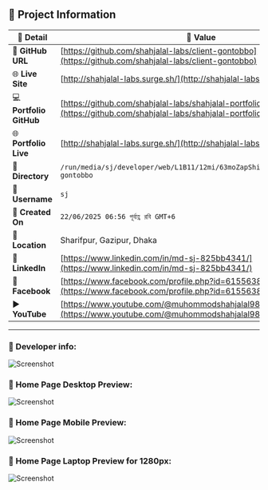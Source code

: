 ## 📂 Project Information

| 📝 **Detail**           | 📌 **Value**                                                                                                     |
| ----------------------- | ---------------------------------------------------------------------------------------------------------------- |
| 🔗 **GitHub URL**       | [https://github.com/shahjalal-labs/client-gontobbo](https://github.com/shahjalal-labs/client-gontobbo)           |
| 🌐 **Live Site**        | [http://shahjalal-labs.surge.sh/](http://shahjalal-labs.surge.sh/)                                               |
| 💻 **Portfolio GitHub** | [https://github.com/shahjalal-labs/shahjalal-portfolio](https://github.com/shahjalal-labs/shahjalal-portfolio)   |
| 🌐 **Portfolio Live**   | [http://shahjalal-labs.surge.sh/](http://shahjalal-labs.surge.sh/)                                               |
| 📁 **Directory**        | `/run/media/sj/developer/web/L1B11/12mi/63moZapShift1/gontobbo/client-gontobbo`                                  |
| 👤 **Username**         | `sj`                                                                                                             |
| 📅 **Created On**       | `22/06/2025 06:56 পূর্বাহ্ণ রবি GMT+6`                                                                           |
| 📍 **Location**         | Sharifpur, Gazipur, Dhaka                                                                                        |
| 💼 **LinkedIn**         | [https://www.linkedin.com/in/md-sj-825bb4341/](https://www.linkedin.com/in/md-sj-825bb4341/)                     |
| 📘 **Facebook**         | [https://www.facebook.com/profile.php?id=61556383702555](https://www.facebook.com/profile.php?id=61556383702555) |
| ▶️ **YouTube**          | [https://www.youtube.com/@muhommodshahjalal9811](https://www.youtube.com/@muhommodshahjalal9811)                 |

---

### 🙍 Developer info:

![Screenshot](src/assets/screenshots/ss-10-27-08-AM_28-06-25.png)

### 📝 Home Page Desktop Preview:

![Screenshot](src/assets/screenshots/preview/desktopPreview.png)

<!-- ![Screenshot](src/assets/screenshots/ss-10-18-55-AM_28-06-25.png) -->

<!-- ![Screenshot](src/assets/screenshots/ss-10-19-51-AM_28-06-25.png) -->
<!---->
<!-- ![Screenshot](src/assets/screenshots/ss-10-24-03-AM_28-06-25.png) -->
<!---->
<!-- ![Screenshot](src/assets/screenshots/ss-10-24-25-AM_28-06-25.png) -->
<!---->
<!-- ![Screenshot](src/assets/screenshots/ss-10-24-49-AM_28-06-25.png) -->
<!---->
<!-- ![Screenshot](src/assets/screenshots/ss-10-25-39-AM_28-06-25.png) -->

### 📝 Home Page Mobile Preview:

<!-- ![Screenshot](src/assets/screenshots/ss-10-41-19-AM_28-06-25.png) -->
<!---->
<!-- ![Screenshot](src/assets/screenshots/ss-10-46-00-AM_28-06-25.png) -->
<!---->
<!-- ![Screenshot](src/assets/screenshots/ss-10-46-22-AM_28-06-25.png) -->
<!---->
<!-- ![Screenshot](src/assets/screenshots/ss-10-46-48-AM_28-06-25.png) -->
<!---->
<!-- ![Screenshot](src/assets/screenshots/ss-10-47-08-AM_28-06-25.png) -->
<!---->
<!-- ![Screenshot](src/assets/screenshots/ss-10-47-26-AM_28-06-25.png) -->
<!---->
<!-- ![Screenshot](src/assets/screenshots/ss-10-47-44-AM_28-06-25.png) -->

![Screenshot](src/assets/screenshots/preview/mobilePreview.png)

### 📝 Home Page Laptop Preview for 1280px:

<!-- ![Screenshot](src/assets/screenshots/ss-11-26-15-AM_28-06-25.png) -->
<!---->
<!-- ![Screenshot](src/assets/screenshots/ss-11-26-35-AM_28-06-25.png) -->
<!---->
<!-- ![Screenshot](src/assets/screenshots/ss-11-26-58-AM_28-06-25.png) -->
<!---->
<!-- ![Screenshot](src/assets/screenshots/ss-11-27-22-AM_28-06-25.png) -->
<!---->
<!-- ![Screenshot](src/assets/screenshots/ss-11-27-45-AM_28-06-25.png) -->

![Screenshot](src/assets/screenshots/preview/laptopPreview.png)
